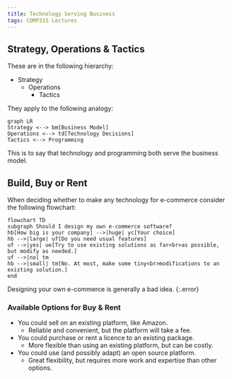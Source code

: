 ```yaml
---
title: Technology Serving Business
tags: COMP315 Lectures
---
```

## Strategy, Operations & Tactics

These are in the following hierarchy:

* Strategy
	* Operations
		* Tactics

They apply to the following analogy:

```mermaid
graph LR
Strategy <--> bm[Business Model]
Operations <--> td[Technology Decisions]
Tactics <--> Programming
```

This is to say that technology and programming both serve the business model.

## Build, Buy or Rent
When deciding whether to make any technology for e-commerce consider the following flowchart:

```mermaid
flowchart TD
subgraph Should I design my own e-commerce software?
hb[How big is your company] -->|huge| yc[Your choice]
hb -->|large| uf[Do you need usual features]
uf -->|yes| ue[Try to use existing solutions as far<br>as possible, but modify as needed.]
uf -->|no| tm
hb -->|small| tm[No. At most, make some tiny<br>modifications to an existing solution.]
end
```

Designing your own e-commerce is generally a bad idea.
{:.error}

### Available Options for Buy & Rent

* You could sell on an existing platform, like Amazon.
	* Reliable and convenient, but the platform will take a fee.
* You could purchase or rent a licence to an existing package. 
	* More flexible than using an existing platform, but can be costly.
* You could use (and possibly adapt) an open source platform.
	* Great flexibility, but requires more work and expertise than other options.